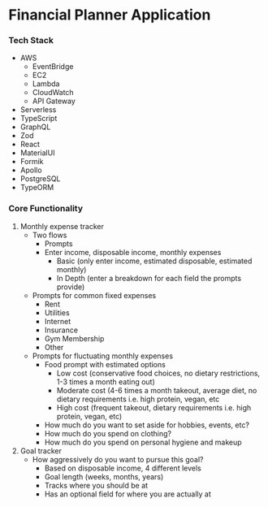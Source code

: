 # Financial Planner Application

### Tech Stack

* AWS
  * EventBridge
  * EC2
  * Lambda
  * CloudWatch
  * API Gateway
* Serverless
* TypeScript
* GraphQL
* Zod
* React
* MaterialUI
* Formik
* Apollo
* PostgreSQL
* TypeORM

### Core Functionality 

1. Monthly expense tracker
   * Two flows
     * Prompts
     * Enter income, disposable income, monthly expenses
       * Basic (only enter income, estimated disposable, estimated monthly)
       * In Depth (enter a breakdown for each field the prompts provide)
   * Prompts for common fixed expenses
     * Rent
     * Utilities
     * Internet
     * Insurance
     * Gym Membership
     * Other
   * Prompts for fluctuating monthly expenses
     * Food prompt with estimated options
       * Low cost (conservative food choices, no dietary restrictions, 1-3 times a month eating out)
       * Moderate cost (4-6 times a month takeout, average diet, no dietary requirements i.e. high protein, vegan, etc
       * High cost (frequent takeout, dietary requirements i.e. high protein, vegan, etc)
     * How much do you want to set aside for hobbies, events, etc?
     * How much do you spend on clothing?
     * How much do you spend on personal hygiene and makeup
2. Goal tracker
   * How aggressively do you want to pursue this goal?
     * Based on disposable income, 4 different levels
     * Goal length (weeks, months, years)
     * Tracks where you should be at
     * Has an optional field for where you are actually at